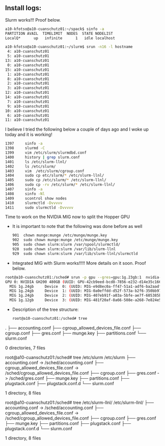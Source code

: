 Install logs:
------------


Slurm works!!! Proof below.

```bash
a10-kfotso@a10-cuanschutz01:~/spack$ sinfo -a
PARTITION AVAIL  TIMELIMIT  NODES  STATE NODELIST
LocalQ*      up   infinite      1   idle localhost
```

```bash
a10-kfotso@a10-cuanschutz01:~/slurm$ srun -n16 -l hostname
 4: a10-cuanschutz01
 5: a10-cuanschutz01
13: a10-cuanschutz01
 0: a10-cuanschutz01
15: a10-cuanschutz01
 1: a10-cuanschutz01
 8: a10-cuanschutz01
 2: a10-cuanschutz01
 3: a10-cuanschutz01
12: a10-cuanschutz01
14: a10-cuanschutz01
 7: a10-cuanschutz01
 9: a10-cuanschutz01
10: a10-cuanschutz01
 6: a10-cuanschutz01
11: a10-cuanschutz01
```

I believe I tried the following below a couple of days ago and I woke up today and it is working!

```bash
1397	 sinfo -a
1398	 slurmd -C
1399	 vim /etc/slurm/slurmdbd.conf
1400	 history | grep slurm.conf
1401	 ls /etc/slurm-llnl/
1402	 ls /etc/slurm/
1403	 vim  /etc/slurm/cgroup.conf 
1404	 sudo cp etc/slurm/* /etc/slurm-llnl/
1405	 sudo cp /etc/slurm/* /etc/slurm-llnl/
1406	 sudo cp -rv /etc/slurm/* /etc/slurm-llnl/
1407	 sinfo -a
1408	 sinfo -Nl
1409	 scontrol show nodes
1410	 slurmctld -Dvvvvv
1411	 sudo slurmctld -Dvvvvv
```

Time to work on the NVIDIA MIG now to split the Hopper GPU

* It is important to note that the following was done before as well

  ```bash
  901  chown munge:munge /etc/munge/munge.key
  902  sudo chown munge:munge /etc/munge/munge.key
  905  sudo chown slurm:slurm /var/spool/slurmctld/
  928  sudo chown slurm:slurm /var/lib/slurm-llnl
  929  sudo chown slurm:slurm /var/lib/slurm-llnl/slurmctld
  ```

* Integrated MIG with Slurm works!!!!! More details on it soon. Proof below.

```bash
root@a10-cuanschutz01:/sched# srun -p gpu --gres=gpu:1g.23gb:1  nvidia-smi -L
GPU 0: NVIDIA GH200 480GB (UUID: GPU-42cb9eed-bcd8-7856-e232-d14e35c16632)
  MIG 1g.24gb     Device  0: (UUID: MIG-e9d8ec0a-ff47-51a1-adf6-ba2aadfe4406)
  MIG 1g.24gb     Device  1: (UUID: MIG-0a0effdd-d52f-573a-b2f6-350bb9764cf4)
  MIG 1g.24gb     Device  2: (UUID: MIG-407eb91f-a03a-5bfe-ae7f-605385b1347f)
  MIG 1g.12gb     Device  3: (UUID: MIG-481f20af-8a66-508e-a268-7e824e5c1c51)
```

* Description of the tree structure:

  ```bash
  root@a10-cuanschutz01:/sched# tree
.
├── accounting.conf
├── cgroup_allowed_devices_file.conf
├── cgroup.conf
├── gres.conf
├── munge.key
├── partitions.conf
└── slurm.conf

0 directories, 7 files


root@a10-cuanschutz01:/sched# tree /etc/slurm
/etc/slurm
├── accounting.conf -> /sched/accounting.conf
├── cgroup_allowed_devices_file.conf -> /sched/cgroup_allowed_devices_file.conf
├── cgroup.conf
├── gres.conf -> /sched/gres.conf
├── munge.key
├── partitions.conf
├── plugstack.conf
├── plugstack.conf.d
└── slurm.conf

1 directory, 8 files


root@a10-cuanschutz01:/sched# tree /etc/slurm-llnl/
/etc/slurm-llnl/
├── accounting.conf -> /sched/accounting.conf
├── cgroup_allowed_devices_file.conf -> /sched/cgroup_allowed_devices_file.conf
├── cgroup.conf
├── gres.conf
├── munge.key
├── partitions.conf
├── plugstack.conf
├── plugstack.conf.d
└── slurm.conf

1 directory, 8 files
  ```

